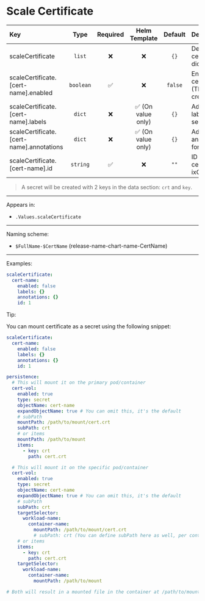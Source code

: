 # Scale Certificate

| Key                                      |   Type    | Required |   Helm Template    | Default | Description                                   |
| :--------------------------------------- | :-------: | :------: | :----------------: | :-----: | :-------------------------------------------- |
| scaleCertificate                         |  `list`   |    ❌    |         ❌         |  `{}`   | Define the certificate as dicts               |
| scaleCertificate.[cert-name].enabled     | `boolean` |    ✅    |         ❌         | `false` | Enables the certificate (The secret creation) |
| scaleCertificate.[cert-name].labels      |  `dict`   |    ❌    | ✅ (On value only) |  `{}`   | Additional labels for secret                  |
| scaleCertificate.[cert-name].annotations |  `dict`   |    ❌    | ✅ (On value only) |  `{}`   | Additional annotations for secret             |
| scaleCertificate.[cert-name].id          | `string`  |    ✅    |         ❌         |  `""`   | ID of the certificate in ixCertificates       |

> A secret will be created with 2 keys in the data section: `crt` and `key`.

---

Appears in:

- `.Values.scaleCertificate`

---

Naming scheme:

- `$FullName-$CertName` (release-name-chart-name-CertName)

---

Examples:

```yaml
scaleCertificate:
  cert-name:
    enabled: false
    labels: {}
    annotations: {}
    id: 1
```

Tip:

You can mount certificate as a secret using the following snippet:

```yaml
scaleCertificate:
  cert-name:
    enabled: false
    labels: {}
    annotations: {}
    id: 1

persistence:
  # This will mount it on the primary pod/container
  cert-vol:
    enabled: true
    type: secret
    objectName: cert-name
    expandObjectName: true # You can omit this, it's the default
    # subPath
    mountPath: /path/to/mount/cert.crt
    subPath: crt
    # or items
    mountPath: /path/to/mount
    items:
      - key: crt
        path: cert.crt

  # This will mount it on the specific pod/container
  cert-vol:
    enabled: true
    type: secret
    objectName: cert-name
    expandObjectName: true # You can omit this, it's the default
    # subPath
    subPath: crt
    targetSelector:
      workload-name:
        container-name:
          mountPath: /path/to/mount/cert.crt
          # subPath: crt (You can define subPath here as well, per container)
    # or items
    items:
      - key: crt
        path: cert.crt
    targetSelector:
      workload-name:
        container-name:
          mountPath: /path/to/mount

# Both will result in a mounted file in the container at /path/to/mount/cert.crt
```
